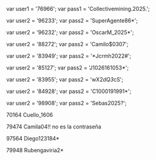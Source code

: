 <!-- Collective -->
var user1 = '76966';
var pass1 = 'Collectivemining.2025.';

<!-- Santiago -->
var user2 = '96233';
var pass2 = 'SuperAgente86*';

<!-- Oscar -->
var user2 = '96232';
var pass2 = 'OscarM_2025*';

<!-- Juan Camilo -->
var user2 = '88272';
var pass2 = 'Camilo$0307';

<!-- Jorge  -->
var user2 = '83949';
var pass2 = '*Jcrmh2022#';

<!-- Jonathan -->
var user2 = '85127';
var pass2 = 'J1026161053*';

<!-- Fernando -->
var user2 = '83955';
var pass2 = 'wX2*dQ3*cS';

<!-- Carolina -->
var user2 = '84928';
var pass2 = 'C1000191991*';

<!-- Sebas -->
var user2 = '98908';
var pass2 = 'Sebas2025?';





<!-- nuevos -->
70164
Cuello_1606

79474
Camila04!! no es la contraseña

97564
Diego123184*

79948
Rubengaviria2*























